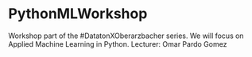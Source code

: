 # PythonMLWorkshop
Workshop part of the #DatatonXOberarzbacher series. We will focus on Applied Machine Learning in Python. Lecturer: Omar Pardo Gomez
